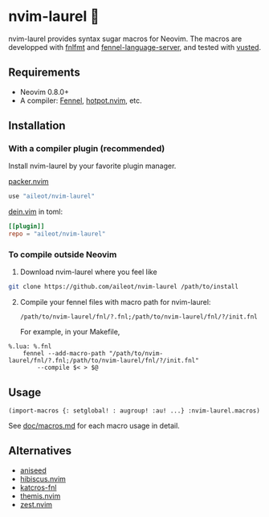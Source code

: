 # nvim-laurel 🌿

nvim-laurel provides syntax sugar macros for Neovim. The macros are developped
with [fnlfmt][fnlfmt] and [fennel-language-server][fennel-language-server], and
tested with [vusted][vusted].

## Requirements

- Neovim 0.8.0+
- A compiler: [Fennel][Fennel], [hotpot.nvim][hotpot.nvim], etc.

## Installation

### With a compiler plugin (recommended)

Install nvim-laurel by your favorite plugin manager.

[packer.nvim](https://github.com/wbthomason/packer.nvim)

```lua
use "aileot/nvim-laurel"
```

[dein.vim](https://github.com/Shougo/dein.vim) in toml:

```toml
[[plugin]]
repo = "aileot/nvim-laurel"
```

### To compile outside Neovim

1. Download nvim-laurel where you feel like

```sh
git clone https://github.com/aileot/nvim-laurel /path/to/install
```

2. Compile your fennel files with macro path for nvim-laurel:

   `/path/to/nvim-laurel/fnl/?.fnl;/path/to/nvim-laurel/fnl/?/init.fnl`

   For example, in your Makefile,

```make
%.lua: %.fnl
	fennel --add-macro-path "/path/to/nvim-laurel/fnl/?.fnl;/path/to/nvim-laurel/fnl/?/init.fnl"
		--compile $< > $@
```

## Usage

```fennel
(import-macros {: setglobal! : augroup! :au! ...} :nvim-laurel.macros)
```

See
[doc/macros.md](https://github.com/aileot/nvim-laurel/blob/main/doc/macros.md)
for each macro usage in detail.

## Alternatives

- [aniseed](https://github.com/Olical/aniseed)
- [hibiscus.nvim](https://github.com/udayvir-singh/hibiscus.nvim)
- [katcros-fnl](https://github.com/katawful/katcros-fnl)
- [themis.nvim](https://github.com/datwaft/themis.nvim)
- [zest.nvim](https://github.com/tsbohc/zest.nvim)

[Fennel]: https://github.com/bakpakin/Fennel
[fnlfmt]: https://git.sr.ht/~technomancy/fnlfmt
[fennel-language-server]: https://github.com/rydesun/fennel-language-server
[vusted]: https://github.com/notomo/vusted
[hotpot.nvim]: https://github.com/rktjmp/hotpot.nvim

